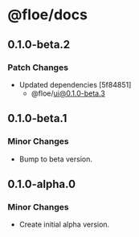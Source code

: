 # @floe/docs

## 0.1.0-beta.2

### Patch Changes

- Updated dependencies [5f84851]
  - @floe/ui@0.1.0-beta.3

## 0.1.0-beta.1

### Minor Changes

- Bump to beta version.

## 0.1.0-alpha.0

### Minor Changes

- Create initial alpha version.
